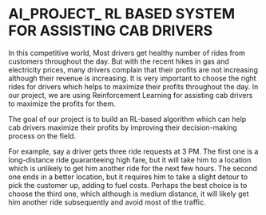 # AI_PROJECT_ RL BASED SYSTEM FOR ASSISTING CAB DRIVERS

In this competitive world, Most drivers get healthy number of rides from customers throughout the day. But with the recent hikes in gas and electricity prices, many drivers complain that their profits are not increasing although their revenue is increasing. It is very important to choose the right rides for drivers which helps to maximize their profits throughout the day. In our project, we are using Reinforcement Learning for assisting cab drivers to maximize the profits for them.

The goal of our project is to build an RL-based algorithm which can help cab drivers maximize their profits by improving their decision-making process on the field.

For example, say a driver gets three ride requests at 3 PM. The first one is a long-distance ride guaranteeing high fare, but it will take him to a location which is unlikely to get him another ride for the next few hours. The second one ends in a better location, but it requires him to take a slight detour to pick the customer up, adding to fuel costs. Perhaps the best choice is to choose the third one, which although is medium distance, it will likely get him another ride subsequently and avoid most of the traffic.
